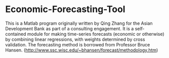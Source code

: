 # Economic-Forecasting-Tool
This is a Matlab program originally written by Qing Zhang for the Asian Development Bank as part of a consulting engagement. It is a self-contained module for making time-series forecasts (economic or otherwise) by combining linear regressions, with weights determined by cross validation. The forecasting method is borrowed from Professor Bruce Hansen. (http://www.ssc.wisc.edu/~bhansen/forecast/methodology.htm)
